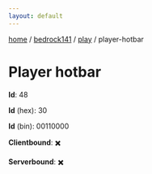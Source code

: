 ```yaml
---
layout: default
---
```


[home](/)  /  [bedrock141](/protocol/bedrock141)  /  [play](/protocol/bedrock141/play)  /  player-hotbar

# Player hotbar

**Id**: 48

**Id** (hex): 30

**Id** (bin): 00110000

**Clientbound**: ✖️

**Serverbound**: ✖️


